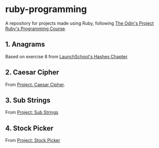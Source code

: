 # ruby-programming

A repository for projects made using Ruby, following [The Odin's Project Ruby's Programming Course](https://www.theodinproject.com/courses/ruby-programming).

## 1. Anagrams

Based on exercise 8 from [LaunchSchool's Hashes Chapter](https://launchschool.com/books/ruby/read/hashes).

## 2. Caesar Cipher

From [Project: Caesar Cipher](https://www.theodinproject.com/courses/ruby-programming/lessons/caesar-cipher).

## 3. Sub Strings

From [Project: Sub Strings](https://www.theodinproject.com/courses/ruby-programming/lessons/sub-strings?ref=lnav)

## 4. Stock Picker

From [Project: Stock Picker](https://www.theodinproject.com/courses/ruby-programming/lessons/stock-picker?ref=lnav)



